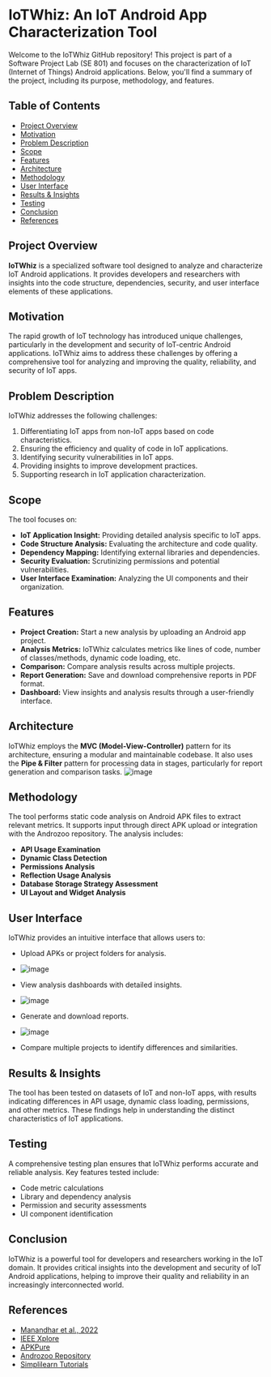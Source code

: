 # IoTWhiz: An IoT Android App Characterization Tool

Welcome to the IoTWhiz GitHub repository! This project is part of a Software Project Lab (SE 801) and focuses on the characterization of IoT (Internet of Things) Android applications. Below, you'll find a summary of the project, including its purpose, methodology, and features.

## Table of Contents

- [Project Overview](#project-overview)
- [Motivation](#motivation)
- [Problem Description](#problem-description)
- [Scope](#scope)
- [Features](#features)
- [Architecture](#architecture)
- [Methodology](#methodology)
- [User Interface](#user-interface)
- [Results & Insights](#results--insights)
- [Testing](#testing)
- [Conclusion](#conclusion)
- [References](#references)

## Project Overview

**IoTWhiz** is a specialized software tool designed to analyze and characterize IoT Android applications. It provides developers and researchers with insights into the code structure, dependencies, security, and user interface elements of these applications.

## Motivation

The rapid growth of IoT technology has introduced unique challenges, particularly in the development and security of IoT-centric Android applications. IoTWhiz aims to address these challenges by offering a comprehensive tool for analyzing and improving the quality, reliability, and security of IoT apps.

## Problem Description

IoTWhiz addresses the following challenges:
1. Differentiating IoT apps from non-IoT apps based on code characteristics.
2. Ensuring the efficiency and quality of code in IoT applications.
3. Identifying security vulnerabilities in IoT apps.
4. Providing insights to improve development practices.
5. Supporting research in IoT application characterization.

## Scope

The tool focuses on:
- **IoT Application Insight:** Providing detailed analysis specific to IoT apps.
- **Code Structure Analysis:** Evaluating the architecture and code quality.
- **Dependency Mapping:** Identifying external libraries and dependencies.
- **Security Evaluation:** Scrutinizing permissions and potential vulnerabilities.
- **User Interface Examination:** Analyzing the UI components and their organization.

## Features

- **Project Creation:** Start a new analysis by uploading an Android app project.
- **Analysis Metrics:** IoTWhiz calculates metrics like lines of code, number of classes/methods, dynamic code loading, etc.
- **Comparison:** Compare analysis results across multiple projects.
- **Report Generation:** Save and download comprehensive reports in PDF format.
- **Dashboard:** View insights and analysis results through a user-friendly interface.

## Architecture

IoTWhiz employs the **MVC (Model-View-Controller)** pattern for its architecture, ensuring a modular and maintainable codebase. It also uses the **Pipe & Filter** pattern for processing data in stages, particularly for report generation and comparison tasks.
![image](https://github.com/user-attachments/assets/6ccae7ba-9895-4ab9-92f6-4c46b0c58955)

## Methodology

The tool performs static code analysis on Android APK files to extract relevant metrics. It supports input through direct APK upload or integration with the Androzoo repository. The analysis includes:
- **API Usage Examination**
- **Dynamic Class Detection**
- **Permissions Analysis**
- **Reflection Usage Analysis**
- **Database Storage Strategy Assessment**
- **UI Layout and Widget Analysis**

## User Interface

IoTWhiz provides an intuitive interface that allows users to:
- Upload APKs or project folders for analysis.
- ![image](https://github.com/user-attachments/assets/0ec7dcc1-e27c-4297-9545-da0c7419edbf)

- View analysis dashboards with detailed insights.
- ![image](https://github.com/user-attachments/assets/ba8150f0-ad6a-456e-ba8b-1d3f641a76fa)

- Generate and download reports.
- ![image](https://github.com/user-attachments/assets/807d01c1-fb76-4d71-99d9-a5bd2f8697cc)

- Compare multiple projects to identify differences and similarities.

## Results & Insights

The tool has been tested on datasets of IoT and non-IoT apps, with results indicating differences in API usage, dynamic class loading, permissions, and other metrics. These findings help in understanding the distinct characteristics of IoT applications.

## Testing

A comprehensive testing plan ensures that IoTWhiz performs accurate and reliable analysis. Key features tested include:
- Code metric calculations
- Library and dependency analysis
- Permission and security assessments
- UI component identification

## Conclusion

IoTWhiz is a powerful tool for developers and researchers working in the IoT domain. It provides critical insights into the development and security of IoT Android applications, helping to improve their quality and reliability in an increasingly interconnected world.

## References

- [Manandhar et al., 2022](https://www.adwaitnadkarni.com/downloads/manandhar-ccs22.pdf)
- [IEEE Xplore](https://ieeexplore.ieee.org/stamp/stamp.jsp?arnumber=8986632)
- [APKPure](https://m.apkpure.com/#google_vignette)
- [Androzoo Repository](https://androzoo.uni.lu/)
- [Simplilearn Tutorials](https://www.simplilearn.com)
